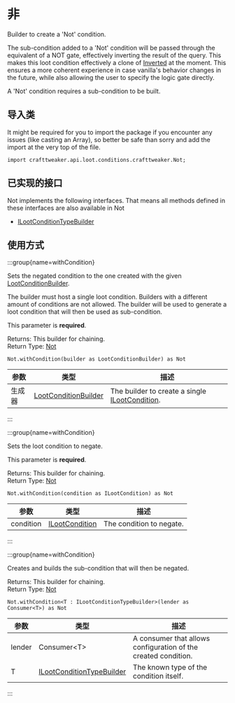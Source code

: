 # 非

Builder to create a 'Not' condition.

 The sub-condition added to a 'Not' condition will be passed through the equivalent of a NOT gate, effectively inverting the result of the query. This makes this loot condition effectively a clone of [Inverted](/vanilla/api/loot/conditions/vanilla/Inverted) at the moment. This ensures a more coherent experience in case vanilla's behavior changes in the future, while also allowing the user to specify the logic gate directly.

 A 'Not' condition requires a sub-condition to be built.

## 导入类

It might be required for you to import the package if you encounter any issues (like casting an Array), so better be safe than sorry and add the import at the very top of the file.
```zenscript
import crafttweaker.api.loot.conditions.crafttweaker.Not;
```


## 已实现的接口
Not implements the following interfaces. That means all methods defined in these interfaces are also available in Not

- [ILootConditionTypeBuilder](/vanilla/api/loot/conditions/ILootConditionTypeBuilder)

## 使用方式

:::group{name=withCondition}

Sets the negated condition to the one created with the given [LootConditionBuilder](/vanilla/api/loot/conditions/LootConditionBuilder).

 The builder must host a single loot condition. Builders with a different amount of conditions are not allowed. The builder will be used to generate a loot condition that will then be used as sub-condition.

 This parameter is <strong>required</strong>.

Returns: This builder for chaining.  
Return Type: [Not](/vanilla/api/loot/conditions/crafttweaker/Not)

```zenscript
Not.withCondition(builder as LootConditionBuilder) as Not
```

| 参数  | 类型                                                                        | 描述                                                                                            |
| --- | ------------------------------------------------------------------------- | --------------------------------------------------------------------------------------------- |
| 生成器 | [LootConditionBuilder](/vanilla/api/loot/conditions/LootConditionBuilder) | The builder to create a single [ILootCondition](/vanilla/api/loot/conditions/ILootCondition). |


:::

:::group{name=withCondition}

Sets the loot condition to negate.

 This parameter is <strong>required</strong>.

Returns: This builder for chaining.  
Return Type: [Not](/vanilla/api/loot/conditions/crafttweaker/Not)

```zenscript
Not.withCondition(condition as ILootCondition) as Not
```

| 参数        | 类型                                                            | 描述                       |
| --------- | ------------------------------------------------------------- | ------------------------ |
| condition | [ILootCondition](/vanilla/api/loot/conditions/ILootCondition) | The condition to negate. |


:::

:::group{name=withCondition}

Creates and builds the sub-condition that will then be negated.

Returns: This builder for chaining.  
Return Type: [Not](/vanilla/api/loot/conditions/crafttweaker/Not)

```zenscript
Not.withCondition<T : ILootConditionTypeBuilder>(lender as Consumer<T>) as Not
```

| 参数     | 类型                                                                                  | 描述                                                             |
| ------ | ----------------------------------------------------------------------------------- | -------------------------------------------------------------- |
| lender | Consumer&lt;T&gt;                                                       | A consumer that allows configuration of the created condition. |
| T      | [ILootConditionTypeBuilder](/vanilla/api/loot/conditions/ILootConditionTypeBuilder) | The known type of the condition itself.                        |


:::


